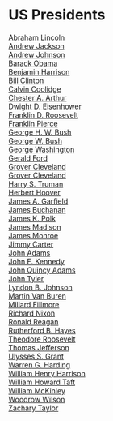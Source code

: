# US Presidents
[Abraham Lincoln](https://en.wikipedia.org/wiki/Abraham_Lincoln)<br>
[Andrew Jackson](https://en.wikipedia.org/wiki/Andrew_Jackson)<br>
[Andrew Johnson](https://en.wikipedia.org/wiki/Andrew_Johnson)<br>
[Barack Obama](https://en.wikipedia.org/wiki/Barack_Obama)<br>
[Benjamin Harrison](https://en.wikipedia.org/wiki/Benjamin_Harrison)<br>
[Bill Clinton](https://en.wikipedia.org/wiki/Bill_Clinton)<br>
[Calvin Coolidge](https://en.wikipedia.org/wiki/Calvin_Coolidge)<br>
[Chester A. Arthur](https://en.wikipedia.org/wiki/Chester_A._Arthur)<br>
[Dwight D. Eisenhower](https://en.wikipedia.org/wiki/Dwight_D._Eisenhower)<br>
[Franklin D. Roosevelt](https://en.wikipedia.org/wiki/Franklin_D._Roosevelt)<br>
[Franklin Pierce](https://en.wikipedia.org/wiki/Franklin_Pierce)<br>
[George H. W. Bush](https://en.wikipedia.org/wiki/George_H._W._Bush)<br>
[George W. Bush](https://en.wikipedia.org/wiki/George_W._Bush)<br>
[George Washington](https://en.wikipedia.org/wiki/George_Washington)<br>
[Gerald Ford](https://en.wikipedia.org/wiki/Gerald_Ford)<br>
[Grover Cleveland](https://en.wikipedia.org/wiki/Grover_Cleveland)<br>
[Grover Cleveland](https://en.wikipedia.org/wiki/Grover_Cleveland)<br>
[Harry S. Truman](https://en.wikipedia.org/wiki/Harry_S._Truman)<br>
[Herbert Hoover](https://en.wikipedia.org/wiki/Herbert_Hoover)<br>
[James A. Garfield](https://en.wikipedia.org/wiki/James_A._Garfield)<br>
[James Buchanan](https://en.wikipedia.org/wiki/James_Buchanan)<br>
[James K. Polk](https://en.wikipedia.org/wiki/James_K._Polk)<br>
[James Madison](https://en.wikipedia.org/wiki/James_Madison)<br>
[James Monroe](https://en.wikipedia.org/wiki/James_Monroe)<br>
[Jimmy Carter](https://en.wikipedia.org/wiki/Jimmy_Carter)<br>
[John Adams](https://en.wikipedia.org/wiki/John_Adams)<br>
[John F. Kennedy](https://en.wikipedia.org/wiki/John_F._Kennedy)<br>
[John Quincy Adams](https://en.wikipedia.org/wiki/John_Quincy_Adams)<br>
[John Tyler](https://en.wikipedia.org/wiki/John_Tyler)<br>
[Lyndon B. Johnson](https://en.wikipedia.org/wiki/Lyndon_B._Johnson)<br>
[Martin Van Buren](https://en.wikipedia.org/wiki/Martin_Van_Buren)<br>
[Millard Fillmore](https://en.wikipedia.org/wiki/Millard_Fillmore)<br>
[Richard Nixon](https://en.wikipedia.org/wiki/Richard_Nixon)<br>
[Ronald Reagan](https://en.wikipedia.org/wiki/Ronald_Reagan)<br>
[Rutherford B. Hayes](https://en.wikipedia.org/wiki/Rutherford_B._Hayes)<br>
[Theodore Roosevelt](https://en.wikipedia.org/wiki/Theodore_Roosevelt)<br>
[Thomas Jefferson](https://en.wikipedia.org/wiki/Thomas_Jefferson)<br>
[Ulysses S. Grant](https://en.wikipedia.org/wiki/Ulysses_S._Grant)<br>
[Warren G. Harding](https://en.wikipedia.org/wiki/Warren_G._Harding)<br>
[William Henry Harrison](https://en.wikipedia.org/wiki/William_Henry_Harrison)<br>
[William Howard Taft](https://en.wikipedia.org/wiki/William_Howard_Taft)<br>
[William McKinley](https://en.wikipedia.org/wiki/William_McKinley)<br>
[Woodrow Wilson](https://en.wikipedia.org/wiki/Woodrow_Wilson)<br>
[Zachary Taylor](https://en.wikipedia.org/wiki/Zachary_Taylor)<br>
